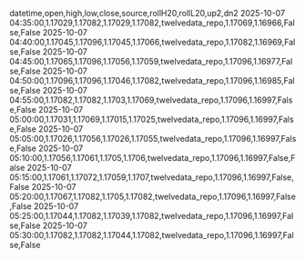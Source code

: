datetime,open,high,low,close,source,rollH20,rollL20,up2,dn2
2025-10-07 04:35:00,1.17029,1.17082,1.17029,1.17082,twelvedata_repo,1.17069,1.16966,False,False
2025-10-07 04:40:00,1.17045,1.17096,1.17045,1.17066,twelvedata_repo,1.17082,1.16969,False,False
2025-10-07 04:45:00,1.17065,1.17096,1.17056,1.17059,twelvedata_repo,1.17096,1.16977,False,False
2025-10-07 04:50:00,1.17096,1.17096,1.17046,1.17082,twelvedata_repo,1.17096,1.16985,False,False
2025-10-07 04:55:00,1.17082,1.17082,1.1703,1.17069,twelvedata_repo,1.17096,1.16997,False,False
2025-10-07 05:00:00,1.17031,1.17069,1.17015,1.17025,twelvedata_repo,1.17096,1.16997,False,False
2025-10-07 05:05:00,1.17026,1.17056,1.17026,1.17055,twelvedata_repo,1.17096,1.16997,False,False
2025-10-07 05:10:00,1.17056,1.17061,1.1705,1.1706,twelvedata_repo,1.17096,1.16997,False,False
2025-10-07 05:15:00,1.17061,1.17072,1.17059,1.1707,twelvedata_repo,1.17096,1.16997,False,False
2025-10-07 05:20:00,1.17067,1.17082,1.1705,1.17082,twelvedata_repo,1.17096,1.16997,False,False
2025-10-07 05:25:00,1.17044,1.17082,1.17039,1.17082,twelvedata_repo,1.17096,1.16997,False,False
2025-10-07 05:30:00,1.17082,1.17082,1.17044,1.17082,twelvedata_repo,1.17096,1.16997,False,False
